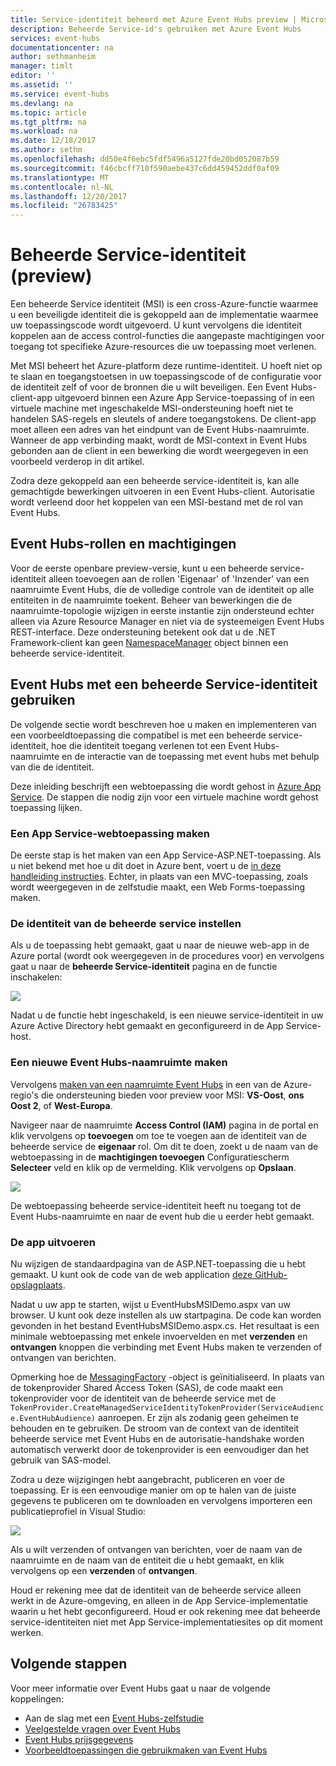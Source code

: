 ```yaml
---
title: Service-identiteit beheerd met Azure Event Hubs preview | Microsoft Docs
description: Beheerde Service-id's gebruiken met Azure Event Hubs
services: event-hubs
documentationcenter: na
author: sethmanheim
manager: timlt
editor: ''
ms.assetid: ''
ms.service: event-hubs
ms.devlang: na
ms.topic: article
ms.tgt_pltfrm: na
ms.workload: na
ms.date: 12/18/2017
ms.author: sethm
ms.openlocfilehash: dd50e4f6ebc5fdf5496a5127fde20bd052087b59
ms.sourcegitcommit: f46cbcff710f590aebe437c6dd459452ddf0af09
ms.translationtype: MT
ms.contentlocale: nl-NL
ms.lasthandoff: 12/20/2017
ms.locfileid: "26783425"
---
```

# <a name="managed-service-identity-preview"></a>Beheerde Service-identiteit (preview)

Een beheerde Service identiteit (MSI) is een cross-Azure-functie waarmee u een beveiligde identiteit die is gekoppeld aan de implementatie waarmee uw toepassingscode wordt uitgevoerd. U kunt vervolgens die identiteit koppelen aan de access control-functies die aangepaste machtigingen voor toegang tot specifieke Azure-resources die uw toepassing moet verlenen. 

Met MSI beheert het Azure-platform deze runtime-identiteit. U hoeft niet op te slaan en toegangstoetsen in uw toepassingscode of de configuratie voor de identiteit zelf of voor de bronnen die u wilt beveiligen. Een Event Hubs-client-app uitgevoerd binnen een Azure App Service-toepassing of in een virtuele machine met ingeschakelde MSI-ondersteuning hoeft niet te handelen SAS-regels en sleutels of andere toegangstokens. De client-app moet alleen een adres van het eindpunt van de Event Hubs-naamruimte. Wanneer de app verbinding maakt, wordt de MSI-context in Event Hubs gebonden aan de client in een bewerking die wordt weergegeven in een voorbeeld verderop in dit artikel.

Zodra deze gekoppeld aan een beheerde service-identiteit is, kan alle gemachtigde bewerkingen uitvoeren in een Event Hubs-client. Autorisatie wordt verleend door het koppelen van een MSI-bestand met de rol van Event Hubs. 

## <a name="event-hubs-roles-and-permissions"></a>Event Hubs-rollen en machtigingen

Voor de eerste openbare preview-versie, kunt u een beheerde service-identiteit alleen toevoegen aan de rollen 'Eigenaar' of 'Inzender' van een naamruimte Event Hubs, die de volledige controle van de identiteit op alle entiteiten in de naamruimte toekent. Beheer van bewerkingen die de naamruimte-topologie wijzigen in eerste instantie zijn ondersteund echter alleen via Azure Resource Manager en niet via de systeemeigen Event Hubs REST-interface. Deze ondersteuning betekent ook dat u de .NET Framework-client kan geen [NamespaceManager](/dotnet/api/microsoft.servicebus.namespacemanager) object binnen een beheerde service-identiteit. 
 
## <a name="use-event-hubs-with-a-managed-service-identity"></a>Event Hubs met een beheerde Service-identiteit gebruiken

De volgende sectie wordt beschreven hoe u maken en implementeren van een voorbeeldtoepassing die compatibel is met een beheerde service-identiteit, hoe die identiteit toegang verlenen tot een Event Hubs-naamruimte en de interactie van de toepassing met event hubs met behulp van die de identiteit.

Deze inleiding beschrijft een webtoepassing die wordt gehost in [Azure App Service](https://azure.microsoft.com/services/app-service/). De stappen die nodig zijn voor een virtuele machine wordt gehost toepassing lijken.

### <a name="create-an-app-service-web-application"></a>Een App Service-webtoepassing maken

De eerste stap is het maken van een App Service-ASP.NET-toepassing. Als u niet bekend met hoe u dit doet in Azure bent, voert u de [in deze handleiding instructies](../app-service/app-service-web-get-started-dotnet-framework.md). Echter, in plaats van een MVC-toepassing, zoals wordt weergegeven in de zelfstudie maakt, een Web Forms-toepassing maken.

### <a name="set-up-the-managed-service-identity"></a>De identiteit van de beheerde service instellen

Als u de toepassing hebt gemaakt, gaat u naar de nieuwe web-app in de Azure portal (wordt ook weergegeven in de procedures voor) en vervolgens gaat u naar de **beheerde Service-identiteit** pagina en de functie inschakelen: 

![](./media/event-hubs-managed-service-identity/msi1.png)
 
Nadat u de functie hebt ingeschakeld, is een nieuwe service-identiteit in uw Azure Active Directory hebt gemaakt en geconfigureerd in de App Service-host.

### <a name="create-a-new-event-hubs-namespace"></a>Een nieuwe Event Hubs-naamruimte maken

Vervolgens [maken van een naamruimte Event Hubs](event-hubs-create.md) in een van de Azure-regio's die ondersteuning bieden voor preview voor MSI: **VS-Oost**, **ons Oost 2**, of **West-Europa**. 

Navigeer naar de naamruimte **Access Control (IAM)** pagina in de portal en klik vervolgens op **toevoegen** om toe te voegen aan de identiteit van de beheerde service de **eigenaar** rol. Om dit te doen, zoekt u de naam van de webtoepassing in de **machtigingen toevoegen** Configuratiescherm **Selecteer** veld en klik op de vermelding. Klik vervolgens op **Opslaan**.

![](./media/event-hubs-managed-service-identity/msi2.png)
 
De webtoepassing beheerde service-identiteit heeft nu toegang tot de Event Hubs-naamruimte en naar de event hub die u eerder hebt gemaakt. 

### <a name="run-the-app"></a>De app uitvoeren

Nu wijzigen de standaardpagina van de ASP.NET-toepassing die u hebt gemaakt. U kunt ook de code van de web application [deze GitHub-opslagplaats](https://github.com/Azure/azure-event-hubs/tree/master/samples/DotNet/MSI/EventHubsMSIDemoWebApp). 

Nadat u uw app te starten, wijst u EventHubsMSIDemo.aspx van uw browser. U kunt ook deze instellen als uw startpagina. De code kan worden gevonden in het bestand EventHubsMSIDemo.aspx.cs. Het resultaat is een minimale webtoepassing met enkele invoervelden en met **verzenden** en **ontvangen** knoppen die verbinding met Event Hubs maken te verzenden of ontvangen van berichten. 

Opmerking hoe de [MessagingFactory](/dotnet/api/microsoft.servicebus.messaging.messagingfactory) -object is geïnitialiseerd. In plaats van de tokenprovider Shared Access Token (SAS), de code maakt een tokenprovider voor de identiteit van de beheerde service met de `TokenProvider.CreateManagedServiceIdentityTokenProvider(ServiceAudience.EventHubAudience)` aanroepen. Er zijn als zodanig geen geheimen te behouden en te gebruiken. De stroom van de context van de identiteit beheerde service met Event Hubs en de autorisatie-handshake worden automatisch verwerkt door de tokenprovider is een eenvoudiger dan het gebruik van SAS-model.

Zodra u deze wijzigingen hebt aangebracht, publiceren en voer de toepassing. Er is een eenvoudige manier om op te halen van de juiste gegevens te publiceren om te downloaden en vervolgens importeren een publicatieprofiel in Visual Studio:

![](./media/event-hubs-managed-service-identity/msi3.png)
 
Als u wilt verzenden of ontvangen van berichten, voer de naam van de naamruimte en de naam van de entiteit die u hebt gemaakt, en klik vervolgens op een **verzenden** of **ontvangen**. 
 
Houd er rekening mee dat de identiteit van de beheerde service alleen werkt in de Azure-omgeving, en alleen in de App Service-implementatie waarin u het hebt geconfigureerd. Houd er ook rekening mee dat beheerde service-identiteiten niet met App Service-implementatiesites op dit moment werken.

## <a name="next-steps"></a>Volgende stappen

Voor meer informatie over Event Hubs gaat u naar de volgende koppelingen:

* Aan de slag met een [Event Hubs-zelfstudie](event-hubs-dotnet-standard-getstarted-send.md)
* [Veelgestelde vragen over Event Hubs](event-hubs-faq.md)
* [Event Hubs prijsgegevens](https://azure.microsoft.com/pricing/details/event-hubs/)
* [Voorbeeldtoepassingen die gebruikmaken van Event Hubs](https://github.com/Azure/azure-event-hubs/tree/master/samples)